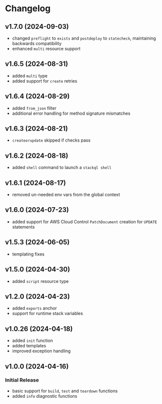 # Changelog

## v1.7.0 (2024-09-03)

 * changed `preflight` to `exists` and `postdeploy` to `statecheck`, maintaining backwards compatibility
 * enhanced `multi` resource support
 
## v1.6.5 (2024-08-31)

 * added `multi` type
 * added support for `create` retries

## v1.6.4 (2024-08-29)

 * added `from_json` filter
 * additional error handling for method signature mismatches

## v1.6.3 (2024-08-21)

 * `createorupdate` skipped if checks pass

## v1.6.2 (2024-08-18)

 * added `shell` command to launch a `stackql shell`

## v1.6.1 (2024-08-17)

 * removed un-needed env vars from the global context

## v1.6.0 (2024-07-23)

 * added support for AWS Cloud Control `PatchDocument` creation for `UPDATE` statements

## v1.5.3 (2024-06-05)

 * templating fixes

## v1.5.0 (2024-04-30)

 * added `script` resource type

## v1.2.0 (2024-04-23)

 * added `exports` anchor
 * support for runtime stack variables
 
## v1.0.26 (2024-04-18)

 * added `init` function
 * added templates
 * improved exception handling

## v1.0.0 (2024-04-16)

### Initial Release

 * basic support for `build`, `test` and `teardown` functions
 * added `info` diagnostic functions